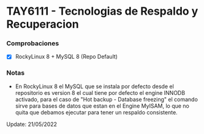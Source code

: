 # TAY6111 - Tecnologias de Respaldo y Recuperacion

### Comprobaciones
- [x] RockyLinux 8 + MySQL 8 (Repo Default)

### Notas
- En RockyLinux 8 el MySQL que se instala por defecto desde el repositorio es version 8 el cual tiene por defecto el engine INNODB activado, para el caso de "Hot backup - Database freezing" el comando sirve para bases de datos que estan en el Engine MyISAM, lo que no quita que debamos ejecutar para tener un respaldo consistente.

Update: 21/05/2022

